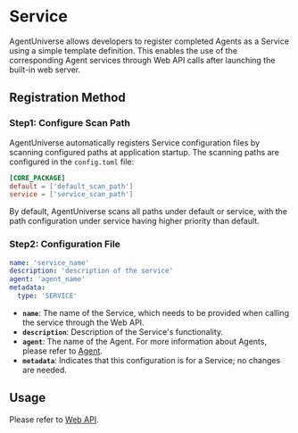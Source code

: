 # Service

AgentUniverse allows developers to register completed Agents as a Service using a simple template definition. This enables the use of the corresponding Agent services through Web API calls after launching the built-in web server.

## Registration Method

### Step1: Configure Scan Path
AgentUniverse automatically registers Service configuration files by scanning configured paths at application startup. The scanning paths are configured in the `config.toml` file:
```toml
[CORE_PACKAGE]
default = ['default_scan_path']
service = ['service_scan_path']
```
By default, AgentUniverse scans all paths under default or service, with the path configuration under service having higher priority than default.


### Step2: Configuration File
```yaml
name: 'service_name'
description: 'description of the service'
agent: 'agent_name'
metadata:
  type: 'SERVICE'
```
- **`name`**: The name of the Service, which needs to be provided when calling the service through the Web API.
- **`description`**: Description of the Service's functionality.
- **`agent`**: The name of the Agent. For more information about Agents, please refer to [Agent]().
- **`metadata`**: Indicates that this configuration is for a Service; no changes are needed.

## Usage
Please refer to [Web API](2_4_1_Web_Api.md).